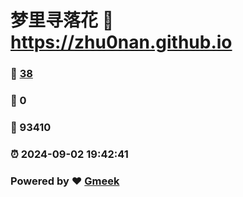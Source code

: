 # 梦里寻落花 :link: https://zhu0nan.github.io 
### :page_facing_up: [38](https://zhu0nan.github.io/tag.html) 
### :speech_balloon: 0 
### :hibiscus: 93410 
### :alarm_clock: 2024-09-02 19:42:41 
### Powered by :heart: [Gmeek](https://github.com/Meekdai/Gmeek)
